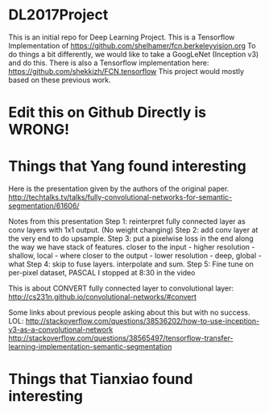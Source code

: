 # DL2017Project
This is an initial repo for Deep Learning Project.
This is a Tensorflow Implementation of https://github.com/shelhamer/fcn.berkeleyvision.org
To do things a bit differently, we would like to take a GoogLeNet (Inception v3) and do this.
There is also a Tensorflow implementation here: https://github.com/shekkizh/FCN.tensorflow
This project would mostly based on these previous work.

# Edit this on Github Directly is WRONG!

# Things that Yang found interesting
Here is the presentation given by the authors of the original paper.
http://techtalks.tv/talks/fully-convolutional-networks-for-semantic-segmentation/61606/

Notes from this presentation
Step 1: reinterpret fully connected layer as conv layers with 1x1 output. (No weight changing)
Step 2: add conv layer at the very end to do upsample.
Step 3: put a pixelwise loss in the end
along the way we have stack of features.
closer to the input - higher resolution - shallow, local - where
closer to the output - lower resolution - deep, global - what
Step 4: skip to fuse layers. interpolate and sum.
Step 5: Fine tune on per-pixel dataset, PASCAL
I stopped at 8:30 in the video

This is about CONVERT fully connected layer to convolutional layer:
http://cs231n.github.io/convolutional-networks/#convert

Some links about previous people asking about this but with no success. LOL:
http://stackoverflow.com/questions/38536202/how-to-use-inception-v3-as-a-convolutional-network
http://stackoverflow.com/questions/38565497/tensorflow-transfer-learning-implementation-semantic-segmentation

# Things that Tianxiao found interesting

